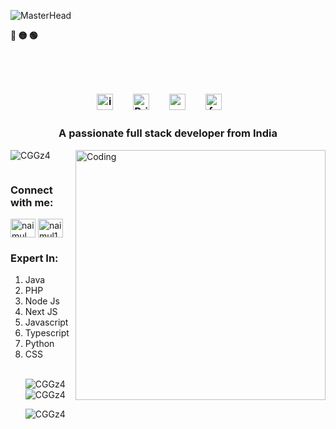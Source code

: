 ![MasterHead](https://soan.netlify.app/assets/images/website-designing.gif)
<!-- Macos like icons -->
 <p align="left"><b><pwn>🔴 🟡 🟢</pwn></b></p>
 <p>
 <h3 align="center">
<br>
</br>
<!-- Social icons -->
<p align="center">
  <a target="_blank" href="https://www.instagram.com/aipricehistory/"><img width="26px" alt="instra" title="instra" src="https://cdn2.iconfinder.com/data/icons/social-media-2285/512/1_Instagram_colored_svg_1-26.png"/></a>
  &#8287;&#8287;&#8287;&#8287;&#8287;
    <a href="https://aipricehistory.com"><img width="26px" alt="Price Tracker" title="Price Tracker" src="https://cdn1.iconfinder.com/data/icons/logotypes/32/chrome-26.png"/></a>
  &#8287;&#8287;&#8287;&#8287;&#8287;
  <a href="mailto:support@aipricehistory.com"><img width="26px" alt="mail" title="mail" src="https://user-images.githubusercontent.com/62848979/210152073-48509526-4f84-4c72-864a-e41496c18ecf.png"/></a>
  &#8287;&#8287;&#8287;&#8287;&#8287;
  <a href="https://www.facebook.com/aipricehistory/"><img width="26px" alt="facebook" title="facebook" src="https://cdn2.iconfinder.com/data/icons/social-media-2285/512/1_Facebook_colored_svg_copy-26.png"></a>
  &#8287;&#8287;&#8287;&#8287;&#8287;
  </p>


   </h6>
   </p> 
<h3 align="center">A passionate full stack developer from India</h3>

<img align="right" alt="Coding" width="400" src="https://cdn.dribbble.com/users/1162077/screenshots/3848914/programmer.gif">


<p align="left"> <img src="https://komarev.com/ghpvc/?username=CGGz4&label=Profile%20views&color=0e75b6&style=flat" alt="CGGz4" /> </p>

<p align="left"> <a href="https://twitter.com/" target="blank"><img src="https://img.shields.io/twitter/follow/?logo=twitter&style=for-the-badge" alt="" /></a> </p>

<h3 align="left">Connect with me:</h3>
<p align="left">
<a href="https://fb.com/aipricehistory" target="blank"><img align="center" src="https://raw.githubusercontent.com/rahuldkjain/github-profile-readme-generator/master/src/images/icons/Social/facebook.svg" alt="naimul.boy" height="30" width="40" /></a>
<a href="https://instagram.com/aipricehistory" target="blank"><img align="center" src="https://raw.githubusercontent.com/rahuldkjain/github-profile-readme-generator/master/src/images/icons/Social/instagram.svg" alt="naimul150" height="30" width="40" /></a>
</p>
<h3 align="left">Expert In:</h3>
  <ol type="1">
          <li>Java</li>
         <li>PHP</li>
         <li>Node Js</li>
         <li>Next JS</li>
        <li>Javascript</li>
        <li>Typescript</li>
        <li>Python</li>
        <li>CSS</li>
    </0l>
<br/>
<p><img align="left" src="https://github-readme-stats.vercel.app/api/top-langs?username=CGGz4&show_icons=true&locale=en&layout=compact" alt="CGGz4" /></p>

<p>&nbsp;<img align="center" src="https://github-readme-stats.vercel.app/api?username=CGGz4&show_icons=true&locale=en" alt="CGGz4" /></p>

<p><img align="center" src="https://github-readme-streak-stats.herokuapp.com/?user=CGGz4" alt="CGGz4" /></p>

